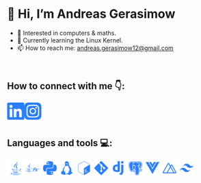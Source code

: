 # 👋 Hi, I’m Andreas Gerasimow
- 👀 Interested in computers & maths.
- 🌱 Currently learning the Linux Kernel.
- 📫 How to reach me: andreas.gerasimow12@gmail.com

</br>

## How to connect with me 👇:
[<img align="left" alt="Andreas Gerasimow on LinkedIn" width="40px" src="https://raw.githubusercontent.com/dev-andreas/dev-andreas/main/linkedin.svg" />][linkedin]
[<img align="left" alt="Andreas Gerasimow on Instagram" width="40px" src="https://raw.githubusercontent.com/dev-andreas/dev-andreas/main/instagram.svg" />][instagram]

[instagram]: https://www.instagram.com/real_gera_/
[linkedin]: https://www.linkedin.com/in/andreas-gerasimow-341a551b2/

</br>
</br>
</br>

## Languages and tools 💻:
[<img align="left" alt="Java" height="40px" src="https://raw.githubusercontent.com/dev-andreas/dev-andreas/main/java.svg" />][java]
[<img align="left" alt="JavaFX" height="40px" src="https://raw.githubusercontent.com/dev-andreas/dev-andreas/main/jfx.svg" />][jfx]
[<img align="left" alt="python" height="40px" src="https://raw.githubusercontent.com/dev-andreas/dev-andreas/main/python.svg" />][python]
[<img align="left" alt="Git" width="40px" src="https://raw.githubusercontent.com/dev-andreas/dev-andreas/main/linux.svg" />][linux]
[<img align="left" alt="Git" width="40px" src="https://raw.githubusercontent.com/dev-andreas/dev-andreas/main/bash.svg" />][bash]
[<img align="left" alt="Git" width="40px" src="https://raw.githubusercontent.com/dev-andreas/dev-andreas/main/git.svg" />][git]
[<img align="left" alt="Django" width="40px" src="https://raw.githubusercontent.com/dev-andreas/dev-andreas/main/django.svg" />][django]
[<img align="left" alt="PostgreSQL" width="40px" src="https://raw.githubusercontent.com/dev-andreas/dev-andreas/main/pgsql.svg" />][pgsql]
[<img align="left" alt="Vue.js" width="40px" src="https://raw.githubusercontent.com/dev-andreas/dev-andreas/main/vue.svg" />][vue]
[<img align="left" alt="Nuxt.js" width="40px" src="https://raw.githubusercontent.com/dev-andreas/dev-andreas/main/nuxt.svg" />][nuxt]
[<img align="left" alt="TailwindCSS" width="40px" src="https://raw.githubusercontent.com/dev-andreas/dev-andreas/main/tailwindcss.svg" />][tailwind]

[java]: https://www.oracle.com/java/technologies/java-se-glance.html
[jfx]: https://openjfx.io/
[python]: https://www.python.org/
[linux]: https://www.kernel.org/
[bash]: https://www.gnu.org/software/bash/
[git]: https://git-scm.com/
[django]: https://www.djangoproject.com/
[pgsql]: https://www.postgresql.org/
[vue]: https://vuejs.org/
[nuxt]: https://nuxtjs.org/
[tailwind]: https://tailwindcss.com/
<!---
dev-andreas/dev-andreas is a ✨ special ✨ repository because its `README.md` (this file) appears on your GitHub profile.
You can click the Preview link to take a look at your changes.
--->
